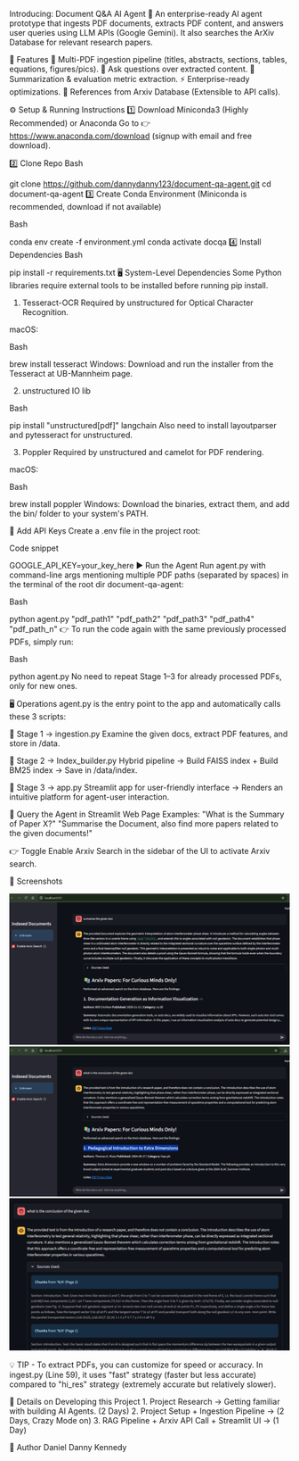 Introducing: Document Q&A AI Agent 📄
An enterprise-ready AI agent prototype that ingests PDF documents, extracts PDF content, and answers user queries using LLM APIs (Google Gemini).
It also searches the ArXiv Database for relevant research papers.

🚀 Features
📂 Multi-PDF ingestion pipeline (titles, abstracts, sections, tables, equations, figures/pics).
🤖 Ask questions over extracted content.
📝 Summarization & evaluation metric extraction.
⚡ Enterprise-ready optimizations.
🔌 References from Arxiv Database (Extensible to API calls).

⚙️ Setup & Running Instructions
1️⃣ Download Miniconda3 (Highly Recommended) or Anaconda
Go to 👉 https://www.anaconda.com/download (signup with email and free download).

2️⃣ Clone Repo
Bash

git clone https://github.com/dannydanny123/document-qa-agent.git
cd document-qa-agent
3️⃣ Create Conda Environment
(Miniconda is recommended, download if not available)

Bash

conda env create -f environment.yml
conda activate docqa
4️⃣ Install Dependencies
Bash

pip install -r requirements.txt
🖥️ System-Level Dependencies
Some Python libraries require external tools to be installed before running pip install.

1. Tesseract-OCR
Required by unstructured for Optical Character Recognition.

macOS:

Bash

brew install tesseract
Windows:
Download and run the installer from the Tesseract at UB-Mannheim page.

2. unstructured IO lib

Bash

pip install "unstructured[pdf]" langchain
Also need to install layoutparser and pytesseract for unstructured.

3. Poppler
Required by unstructured and camelot for PDF rendering.

macOS:

Bash

brew install poppler
Windows:
Download the binaries, extract them, and add the bin/ folder to your system's PATH.

🔑 Add API Keys
Create a .env file in the project root:

Code snippet

GOOGLE_API_KEY=your_key_here
▶️ Run the Agent
Run agent.py with command-line args mentioning multiple PDF paths (separated by spaces) in the terminal of the root dir document-qa-agent:

Bash

python agent.py "pdf_path1" "pdf_path2" "pdf_path3" "pdf_path4" "pdf_path_n"
👉 To run the code again with the same previously processed PDFs, simply run:

Bash

python agent.py
No need to repeat Stage 1–3 for already processed PDFs, only for new ones.

🖥️ Operations
agent.py is the entry point to the app and automatically calls these 3 scripts:

🚀 Stage 1 → ingestion.py
Examine the given docs, extract PDF features, and store in /data.

🚀 Stage 2 → Index_builder.py
Hybrid pipeline → Build FAISS index + Build BM25 index → Save in /data/index.

🚀 Stage 3 → app.py
Streamlit app for user-friendly interface → Renders an intuitive platform for agent-user interaction.

🔌 Query the Agent in Streamlit Web Page
    Examples:
    "What is the Summary of Paper X?"
    "Summarise the Document, also find more papers related to the given documents!"

👉 Toggle Enable Arxiv Search in the sidebar of the UI to activate Arxiv search.

📸 Screenshots

![Screenshot 1](Screenshot1.png)
![Screenshot 2](Screenshot2.png)
![Screenshot 3](Screenshot3.png)

💡 TIP
    - To extract PDFs, you can customize for speed or accuracy. In ingest.py (Line 59), it uses "fast" strategy (faster but less accurate) compared to "hi_res" strategy (extremely accurate but relatively slower).

🔮 Details on Developing this Project
    1. Project Research → Getting familiar with building AI Agents. (2 Days)
    2. Project Setup + Ingestion Pipeline → (2 Days, Crazy Mode on)
    3. RAG Pipeline + Arxiv API Call + Streamlit UI → (1 Day)

👤 Author
Daniel Danny Kennedy